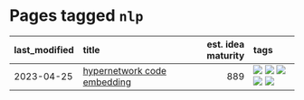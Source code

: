 # Pages tagged `nlp`

|last_modified|title|est. idea maturity|tags
|:---|:---|---:|:---|
|2023-04-25|[hypernetwork code embedding](../hypernetwork_embedding_for_code.md)|889|[![](https://img.shields.io/badge/tag-LLM-e54ba1)](../tags/LLM.md) [![](https://img.shields.io/badge/tag-embeddings-dafbc7)](../tags/embeddings.md) [![](https://img.shields.io/badge/tag-machinelearning-7064e0)](../tags/machinelearning.md) [![](https://img.shields.io/badge/tag-models-496a1)](../tags/models.md) [![](https://img.shields.io/badge/tag-nlp-6819c6)](../tags/nlp.md)|